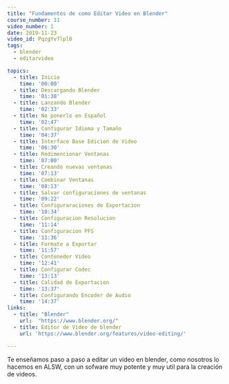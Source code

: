 ```yaml
---
title: "Fundamentos de como Editar Video en Blender"
course_number: 11
video_number: 1
date: 2019-11-23
video_id: PqzgYv7lpl0
tags:
  - blender
  - editarvideo

topics:
  - title: Inicio
    time: '00:00'
  - title: Descargando Blender
    time: '01:38'
  - title: Lanzando Blender
    time: '02:33'
  - title: No ponerlo en Español
    time: '02:47'
  - title: Configurar Idioma y Tamaño
    time: '04:37'
  - title: Interface Base Edicion de Video
    time: '06:30'
  - title: Redimencionar Ventanas
    time: '07:00'
  - title: Creando nuevas ventanas
    time: '07:13'
  - title: Combinar Ventanas
    time: '08:13'
  - title: Salvar configuraciones de ventanas
    time: '09:22'
  - title: Configuraraciones de Exportacion
    time: '10:34'
  - title: Configuracion Resolucion
    time: '11:14'
  - title: Configuracion PFS
    time: '11:36'
  - title: Formato a Exportar
    time: '11:57'
  - title: Contenedor Video
    time: '12:41'
  - title: Configurar Codec
    time: '13:13'
  - title: Calidad de Exportacion
    time: '13:37'
  - title: Configurando Encoder de Audio
    time: '14:37'
links:
  - title: "Blender"
    url:  "https://www.blender.org/"
  - title: Editor de Video de blender
    url: 'https://www.blender.org/features/video-editing/'

---
```


Te enseñamos paso a paso a editar un video en blender, como nosotros lo hacemos en ALSW, con un sofware muy potente y muy util para la creación de videos.
